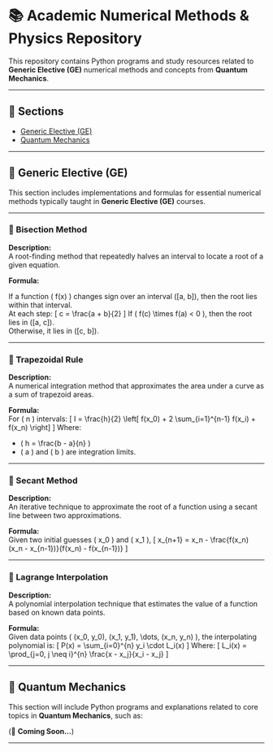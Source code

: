 # 📚 Academic Numerical Methods & Physics Repository

This repository contains Python programs and study resources related to **Generic Elective (GE)** numerical methods and concepts from **Quantum Mechanics**.

---

## 📌 Sections

- [Generic Elective (GE)](#generic-elective-ge)
- [Quantum Mechanics](#quantum-mechanics)

---

## 📖 Generic Elective (GE)

This section includes implementations and formulas for essential numerical methods typically taught in **Generic Elective (GE)** courses.

---

### 🔹 Bisection Method

**Description:**  
A root-finding method that repeatedly halves an interval to locate a root of a given equation.

**Formula:**  

If a function \( f(x) \) changes sign over an interval \([a, b]\), then the root lies within that interval.  
At each step:
\[
c = \frac{a + b}{2}
\]
If \( f(c) \times f(a) < 0 \), then the root lies in \([a, c]\).  
Otherwise, it lies in \([c, b]\).

---

### 🔹 Trapezoidal Rule

**Description:**  
A numerical integration method that approximates the area under a curve as a sum of trapezoid areas.

**Formula:**  
For \( n \) intervals:
\[
I = \frac{h}{2} \left[ f(x_0) + 2 \sum_{i=1}^{n-1} f(x_i) + f(x_n) \right]
\]
Where:
- \( h = \frac{b - a}{n} \)
- \( a \) and \( b \) are integration limits.

---

### 🔹 Secant Method

**Description:**  
An iterative technique to approximate the root of a function using a secant line between two approximations.

**Formula:**  
Given two initial guesses \( x_0 \) and \( x_1 \),
\[
x_{n+1} = x_n - \frac{f(x_n) (x_n - x_{n-1})}{f(x_n) - f(x_{n-1})}
\]

---

### 🔹 Lagrange Interpolation

**Description:**  
A polynomial interpolation technique that estimates the value of a function based on known data points.

**Formula:**  
Given data points \( (x_0, y_0), (x_1, y_1), \dots, (x_n, y_n) \), the interpolating polynomial is:
\[
P(x) = \sum_{i=0}^{n} y_i \cdot L_i(x)
\]
Where:
\[
L_i(x) = \prod_{j=0, j \neq i}^{n} \frac{x - x_j}{x_i - x_j}
\]

---

## 📖 Quantum Mechanics

This section will include Python programs and explanations related to core topics in **Quantum Mechanics**, such as:



(📌 **Coming Soon...**)

---